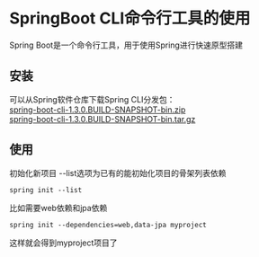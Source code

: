 # SpringBoot CLI命令行工具的使用
Spring Boot是一个命令行工具，用于使用Spring进行快速原型搭建

## 安装
可以从Spring软件仓库下载Spring CLI分发包：  
[spring-boot-cli-1.3.0.BUILD-SNAPSHOT-bin.zip](http://repo.spring.io/snapshot/org/springframework/boot/spring-boot-cli/1.3.0.BUILD-SNAPSHOT/spring-boot-cli-1.3.0.BUILD-SNAPSHOT-bin.zip)  
[spring-boot-cli-1.3.0.BUILD-SNAPSHOT-bin.tar.gz](http://repo.spring.io/snapshot/org/springframework/boot/spring-boot-cli/1.3.0.BUILD-SNAPSHOT/spring-boot-cli-1.3.0.BUILD-SNAPSHOT-bin.tar.gz)  

## 使用
初始化新项目 --list选项为已有的能初始化项目的骨架列表依赖
```
spring init --list
```

比如需要web依赖和jpa依赖
```
spring init --dependencies=web,data-jpa myproject
```
这样就会得到myproject项目了